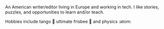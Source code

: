 An American writer/editor living in Europe and working in tech. I like stories, puzzles, and opportunities to learn and/or teach.

Hobbies include tango 💃 ultimate frisbee 🥏 and physics :atom:
